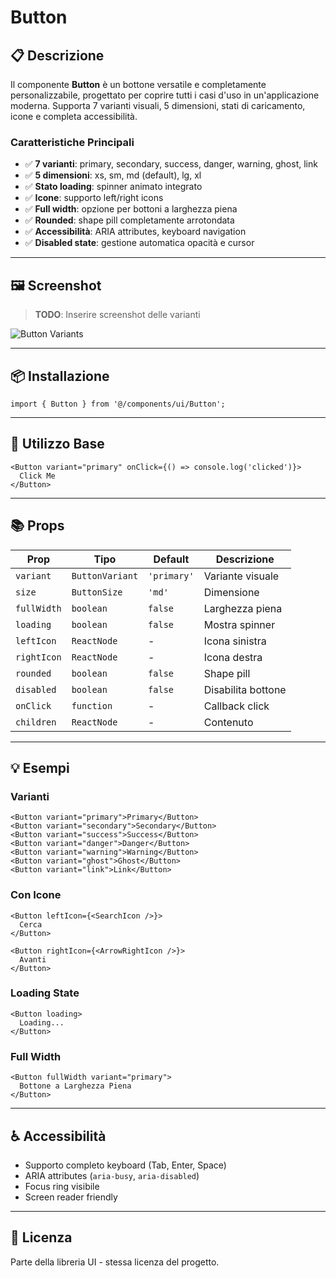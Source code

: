 # Button

## 📋 Descrizione

Il componente **Button** è un bottone versatile e completamente personalizzabile, progettato per coprire tutti i casi d'uso in un'applicazione moderna. Supporta 7 varianti visuali, 5 dimensioni, stati di caricamento, icone e completa accessibilità.

### Caratteristiche Principali

- ✅ **7 varianti**: primary, secondary, success, danger, warning, ghost, link
- ✅ **5 dimensioni**: xs, sm, md (default), lg, xl
- ✅ **Stato loading**: spinner animato integrato
- ✅ **Icone**: supporto left/right icons
- ✅ **Full width**: opzione per bottoni a larghezza piena
- ✅ **Rounded**: shape pill completamente arrotondata
- ✅ **Accessibilità**: ARIA attributes, keyboard navigation
- ✅ **Disabled state**: gestione automatica opacità e cursor

---

## 🖼️ Screenshot

> **TODO**: Inserire screenshot delle varianti

![Button Variants](./screenshots/variants.png)

---

## 📦 Installazione

```tsx
import { Button } from '@/components/ui/Button';
```

---

## 🎯 Utilizzo Base

```tsx
<Button variant="primary" onClick={() => console.log('clicked')}>
  Click Me
</Button>
```

---

## 📚 Props

| Prop | Tipo | Default | Descrizione |
|------|------|---------|-------------|
| `variant` | `ButtonVariant` | `'primary'` | Variante visuale |
| `size` | `ButtonSize` | `'md'` | Dimensione |
| `fullWidth` | `boolean` | `false` | Larghezza piena |
| `loading` | `boolean` | `false` | Mostra spinner |
| `leftIcon` | `ReactNode` | - | Icona sinistra |
| `rightIcon` | `ReactNode` | - | Icona destra |
| `rounded` | `boolean` | `false` | Shape pill |
| `disabled` | `boolean` | `false` | Disabilita bottone |
| `onClick` | `function` | - | Callback click |
| `children` | `ReactNode` | - | Contenuto |

---

## 💡 Esempi

### Varianti

```tsx
<Button variant="primary">Primary</Button>
<Button variant="secondary">Secondary</Button>
<Button variant="success">Success</Button>
<Button variant="danger">Danger</Button>
<Button variant="warning">Warning</Button>
<Button variant="ghost">Ghost</Button>
<Button variant="link">Link</Button>
```

### Con Icone

```tsx
<Button leftIcon={<SearchIcon />}>
  Cerca
</Button>

<Button rightIcon={<ArrowRightIcon />}>
  Avanti
</Button>
```

### Loading State

```tsx
<Button loading>
  Loading...
</Button>
```

### Full Width

```tsx
<Button fullWidth variant="primary">
  Bottone a Larghezza Piena
</Button>
```

---

## ♿ Accessibilità

- Supporto completo keyboard (Tab, Enter, Space)
- ARIA attributes (`aria-busy`, `aria-disabled`)
- Focus ring visibile
- Screen reader friendly

---

## 📄 Licenza

Parte della libreria UI - stessa licenza del progetto.
